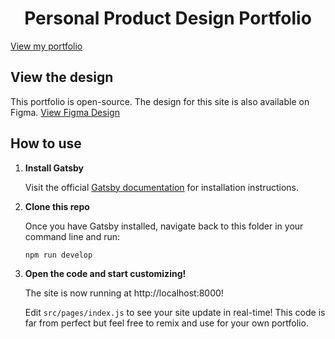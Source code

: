 <h1 align="center">
  Personal Product Design Portfolio
</h1>

[View my portfolio](https://www.figma.com/community/file/1039349863511621085/Product-Design-Portfolio)

## View the design
This portfolio is open-source. The design for this site is also available on Figma.
[View Figma Design](https://www.figma.com/community/file/1039349863511621085)


## How to use

1.  **Install Gatsby**

    Visit the official [Gatsby documentation](https://www.gatsbyjs.com/docs/quick-start/) for installation instructions.

2.  **Clone this repo**

    Once you have Gatsby installed, navigate back to this folder in your command line and run:

    ```shell
    npm run develop
    ```

3.  **Open the code and start customizing!**

    The site is now running at http://localhost:8000!

    Edit `src/pages/index.js` to see your site update in real-time! This code is far from perfect but feel free to remix and use for your own portfolio.
